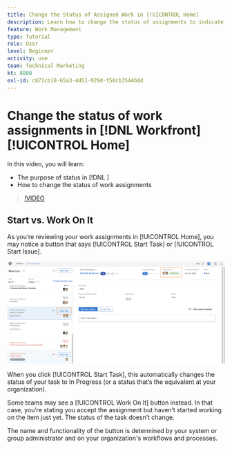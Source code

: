 ```yaml
---
title: Change the Status of Assigned Work in [!UICONTROL Home]
description: Learn how to change the status of assignments to indicate work is in progress from the [!UICONTROL Home] page. Understand why status is important in [!DNL  ].
feature: Work Management
type: Tutorial
role: User
level: Beginner
activity: use
team: Technical Marketing
kt: 8800
exl-id: c871cb18-65a3-4451-929d-f50cb3544b8d
---
```

# Change the status of work assignments in [!DNL Workfront] [!UICONTROL Home]

In this video, you will learn:

* The purpose of status in [!DNL  ]
* How to change the status of work assignments

>[!VIDEO](https://video.tv.adobe.com/v/335101/?quality=12)

## Start vs. Work On It

As you’re reviewing your work assignments in [!UICONTROL Home], you may notice a button that says [!UICONTROL Start Task] or [!UICONTROL Start Issue].

![[!DNL Workfront] [!UICONTROL Home] page where the button says [!UICONTROL Start Task].](assets/worker-fundamentals-1.png)

When you click [!UICONTROL Start Task], this automatically changes the status of your task to In Progress (or a status that’s the equivalent at your organization).

Some teams may see a [!UICONTROL Work On It] button instead. In that case, you’re stating you accept the assignment but haven’t started working on the item just yet. The status of the task doesn’t change.

The name and functionality of the button is determined by your system or group administrator and on your organization's workflows and processes.

<!---
learn more URLs
--->
